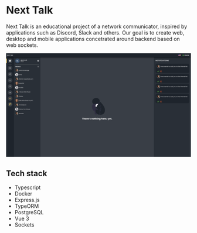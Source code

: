 # Next Talk

Next Talk is an educational project of a network communicator, inspired by applications such as Discord, Slack and others. Our goal is to create web, desktop and mobile applications concetrated around backend based on web sockets.

![Next Talk Dashboard](./assets/dashboard-nexttalk.png)

## Tech stack

- Typescript
- Docker
- Express.js
- TypeORM
- PostgreSQL
- Vue 3
- Sockets
